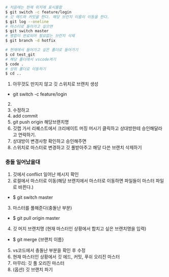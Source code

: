 ```bash
# 처음에는 현재 위치에 표시를함
$ git switch -c feature/login
# 깃 에드와 커밋을 한다. 해당 브런치 이름이 이동을 한다.
$ git log --oneline
# 마스터로 돌아가고 싶으면
$ git switch master
# 병합이 완료되어 필요없는 브런치 삭제
$ git branch -d hotfix
```
```bash
# 현재에서 들어가고 싶은 폴더로 들어가기
$ cd test_git
# 해당 폴더에서 vscode켜기
$ code .
# 상위 폴더로 이동하기
$ cd ..
```
1. 아무것도 만지지 않고 깃 스위치로 브랜치 생성
  * git switch -c feature/login
2. 
  1. 수정하고 
  2. add commit 
  3. git push origin 해당브랜치명
3. 깃랩 가서 리퀘스트에서 크리에이트 머징 머시기 클릭하고 상대방한테 승인해달라고 연락하기.
4. 상대방이 변경사항 확인하고 승인해주면
5. 스위치로 마스터로 변경하고 깃 풀받아주고 해당 다쓴 브랜치 삭제하기

### 충돌 일어났을대
1. 깃에서 conflict 일어난 메시지 확인
2. 로컬에서 마스터로 이동(해당 브랜치에서 마스터로 이동하면 파일들이 마스터 파일로 바뀐다.)
  - $ git switch master
3. 마스터를 풀해준다(충돌난 부분)
  - $ git pull origin master
4. 깃 머지 브랜치명 (현재 마스터인 상황에서 합치고 싶은 브랜치명을 입력)
  - $ git merge {브랜치 이름}
5. vs코드에서 충돌난 부분을 확인 후 수정
6. 현재 마스터인 상황에서 깃 에드, 커밋, 푸쉬 오리진 마스터
7. 마무리: 깃 풀 오리진 마스터
8. (옵션) 깃 브랜치 파기
